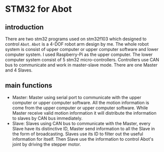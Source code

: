 # STM32 for Abot
## introduction
There are two stm32 programs used on stm32f103 which designed to control `Abot`. `Abot` is a 4-DOF robot arm design by me.
The whole robot system is consist of upper computer or upper computer software and lower computer system. I used Raspberry-Pi as the upper computer. The lower computer system consist of 5 stm32 micro-controllers. Controllers use CAN bus to communicate and work in master-slave mode. There are one Master and 4 Slaves.
## main functions
- Master:
Master using serial port to communicate with the upper computer or upper computer software. All the motion information is come from the upper computer or upper computer software. While Master receive valid motion information it will distribute the information to slaves by CAN bus immediately.
- Slave:
Slaves using CAN bus to communicate with the Master, every Slave have its distinctive ID, Master send information to all the Slave in the form of broadcasting. Slaves use its ID to filter out the useful information for itself. Then Slave use the information to control Abot's joint by driving the stepper motor.